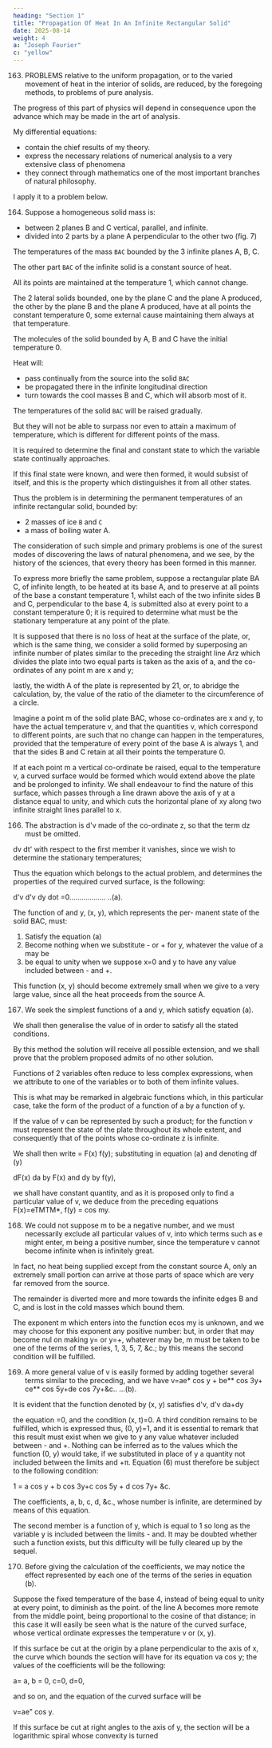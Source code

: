 ```yaml
---
heading: "Section 1"
title: "Propagation Of Heat In An Infinite Rectangular Solid"
date: 2025-08-14
weight: 4
a: "Joseph Fourier"
c: "yellow"
---
```



<!-- SECTION I.
Statement of the problem. -->

163. PROBLEMS relative to the uniform propagation, or to the varied movement of heat in the interior of solids, are reduced, by the foregoing methods, to problems of pure analysis.

The progress of this part of physics will depend in consequence upon the advance which may be made in the art of analysis. 

My differential equations:
- contain the chief results of my theory.
- express the necessary relations of numerical analysis to a very extensive class of phenomena
- they connect through mathematics one of the most important branches of natural philosophy.

I apply it to a problem below.

<!-- It remains now to discover the proper treatment of these equations in order to derive their complete solutions and an easy application of them.  -->

<!-- The following problem offers the first example of analysis which leads to such solutions;  -->

<!-- it appeared to us better adapted than any other to indicate the elements of the method which we have followed. -->

164. Suppose a homogeneous solid mass is:
- between 2 planes B and C vertical, parallel, and infinite.
- divided into 2 parts by a plane A perpendicular to the other two (fig. 7)

The temperatures of the mass `BAC` bounded by the 3 infinite planes A, B, C. 

The other part `BAC` of the infinite solid is a constant source of heat.

All its points are maintained at the temperature 1, which cannot change. 

The 2 lateral solids bounded, one by the plane C and the plane A produced, the other by the plane B and the plane A produced, have at all points the constant temperature 0, some external cause maintaining them always at that temperature.

The molecules of the solid bounded by A, B and C have the initial temperature 0. 

Heat will:
- pass continually from the source into the solid `BAC`
- be propagated there in the infinite longitudinal direction
- turn towards the cool masses B and C, which will absorb most of it.

The temperatures of the solid `BAC` will be raised gradually.

But they will not be able to surpass nor even to attain a maximum of temperature, which is different for different points of the mass. 

It is required to determine the final and constant state to which the variable state continually approaches.

If this final state were known, and were then formed, it would subsist of itself, and this is the property which distinguishes it from all other states. 

Thus the problem is in determining the permanent temperatures of an infinite rectangular solid, bounded by:
- 2 masses of ice `B` and `C`
- a mass of boiling water A.

The consideration of such simple and primary problems is one of the surest modes of discovering the laws of natural phenomena, and we see, by the history of the sciences, that every theory has been formed in this manner.


To express more briefly the same problem, suppose a rectangular plate BA C, of infinite length, to be heated at its base A, and to preserve at all points of the base a constant temperature 1, whilst each of the two infinite sides B and C, perpendicular to the base 4, is submitted also at every point to a constant temperature 0; it is required to determine what must be the stationary temperature at any point of the plate.

It is supposed that there is no loss of heat at the surface of the plate, or, which is the same thing, we consider a solid formed by superposing an infinite number of plates similar to the preceding the straight line Arz which divides the plate into two equal parts is taken as the axis of a, and the co-ordinates of any point m are x and y; 

lastly, the width A of the plate is represented by 21, or, to abridge the calculation, by, the value of the ratio of the diameter to the circumference of a circle.

Imagine a point m of the solid plate BAC, whose co-ordinates are x and y, to have the actual temperature v, and that the quantities v, which correspond to different points, are such that no change can happen in the temperatures, provided that the temperature of every point of the base A is always 1, and that the sides B and C retain at all their points the temperature 0.

If at each point m a vertical co-ordinate be raised, equal to the temperature v, a curved surface would be formed which would extend above the plate and be prolonged to infinity. We shall endeavour to find the nature of this surface, which passes through a line drawn above the axis of y at a distance equal to unity, and which cuts the horizontal plane of xy along two infinite straight lines parallel to x.

166. The abstraction is d'v made of the co-ordinate z, so that the term dz must be omitted.

dv dt' with respect to the first member it vanishes, since we wish to determine the stationary temperatures; 

Thus the equation which belongs to the actual problem, and determines the properties of the required curved surface, is the following:

d'v d'v dy
dot
=0..................
..(a).

The function of and y, (x, y), which represents the per- manent state of the solid BAC, must:

1. Satisfy the equation (a)
2. Become nothing when we substitute - or + for y, whatever the value of a may be
3. be equal to unity when we suppose x=0 and y to have any value included between - and +.

This function (x, y) should become extremely small when we give to a very large value, since all the heat proceeds from the source A.


167. We seek the simplest functions of a and y, which satisfy equation (a).

We shall then generalise the value of in order to satisfy all the stated conditions. 

By this method the solution will receive all possible extension, and we shall prove that the problem proposed admits of no other solution.

Functions of 2 variables often reduce to less complex expressions, when we attribute to one of the variables or to both of them infinite values.

This is what may be remarked in algebraic functions which, in this particular case, take the form of the product of a function of a by a function of y.

If the value of v can be represented by such a product; for the function v must represent the state of the plate throughout its whole extent, and consequently that of the points whose co-ordinate z is infinite. 

We shall then write = F(x) f(y); substituting in equation (a) and denoting df (y)

dF(x)
da
by F(x) and
dy
by f(y), 


we shall have constant quantity, and as it is proposed only to find a particular value of v, we deduce from the preceding equations F(x)=eTMTM*, f(y) = cos my.


168. We could not suppose m to be a negative number, and we must necessarily exclude all particular values of v, into which terms such as e might enter, m being a positive number, since the temperature v cannot become infinite when is infinitely great. 

In fact, no heat being supplied except from the constant source A, only an extremely small portion can arrive at those parts of space which are very far removed from the source. 

The remainder is diverted more and more towards the infinite edges B and C, and is lost in the cold masses which bound them.

The exponent m which enters into the function ecos my is unknown, and we may choose for this exponent any positive number: but, in order that may become nul on making y= or y=+, whatever may be, m must be taken to be one of the terms of the series, 1, 3, 5, 7, &c.; by this means the second condition will be fulfilled.


169. A more general value of v is easily formed by adding together several terms similar to the preceding, and we have v=ae* cos y + be** cos 3y+ ce** cos 5y+de cos 7y+&c.. ...(b). 

It is evident that the function denoted by (x, y) satisfies
d'v, d'v
da+dy

the equation =0, and the condition (x, t)=0. A third condition remains to be fulfilled, which is expressed thus, (0, y)=1, and it is essential to remark that this result must exist when we give to y any value whatever included between - and +. Nothing can be inferred as to the values which the function (0, y) would take, if we substituted in place of y a quantity not included between the limits and +π. Equation (6) must therefore be subject to the following condition:

1 = a cos y + b cos 3y+c cos 5y + d cos 7y+ &c.

The coefficients, a, b, c, d, &c., whose number is infinite, are determined by means of this equation.

The second member is a function of y, which is equal to 1 so long as the variable y is included between the limits - and. It may be doubted whether such a function exists, but this difficulty will be fully cleared up by the sequel.


170. Before giving the calculation of the coefficients, we may notice the effect represented by each one of the terms of the series in equation (b).

Suppose the fixed temperature of the base 4, instead of being equal to unity at every point, to diminish as the point. of the line A becomes more remote from the middle point, being proportional to the cosine of that distance; in this case it will easily be seen what is the nature of the curved surface, whose vertical ordinate expresses the temperature v or (x, y). 

If this surface be cut at the origin by a plane perpendicular to the axis of x, the curve which bounds the section will have for its equation va cos y; the values of the coefficients will be the following:

a= a, b = 0, c=0, d=0,

and so on, and the equation of the curved surface will be

v=ae" cos y.

If this surface be cut at right angles to the axis of y, the section will be a logarithmic spiral whose convexity is turned

